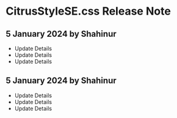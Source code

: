 # CitrusStyleSE.css Release Note

## 5 January 2024 by Shahinur
- Update Details
- Update Details
- Update Details

## 5 January 2024 by Shahinur
- Update Details
- Update Details
- Update Details